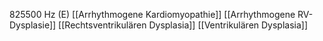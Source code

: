 825500 Hz (E)
[[Arrhythmogene Kardiomyopathie]]
[[Arrhythmogene RV-Dysplasie]]
[[Rechtsventrikulären Dysplasia]]
[[Ventrikulären Dysplasia]]